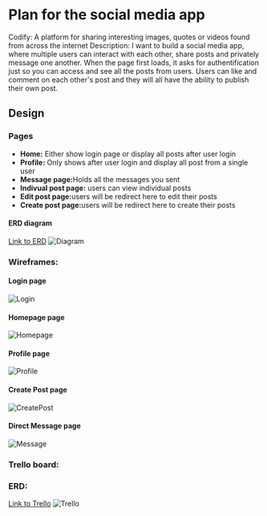 <h1>Plan for the social media app</h1>
<p>Codify: A platform for sharing interesting images, quotes or videos found from across the internet  
Description: I want to build a social media app, where multiple users can interact with each other, share posts and privately message one another. When the page first loads, it asks for authentification just so you can access and see all the posts from users. Users can like and comment on each other's post and they will all have the ability to publish their own post.</p>

<h2>Design</h2>
<h3>Pages</h3>
<ul>
    <li><strong>Home:</strong> Either show login page or display all posts after user login</li>
    <li><strong>Profile:</strong> Only shows after user login and display all post from a single user</li>
    <li><strong>Message page:</strong>Holds all the messages you sent</li>
    <li><strong>Indivual post page:</strong> users can view individual posts</li>
    <li><strong>Edit post page:</strong>users will be redirect here to edit their posts</li>
    <li><strong>Create post page:</strong>users will be redirect here to create their posts</li>
</ul>

<h4>ERD diagram</h4>
<a href="https://lucid.app/lucidchart/b908b16e-e530-420f-8b43-b1dff566e7f3/edit?viewport_loc=-478%2C-21%2C3119%2C1558%2C6XbYu1LsVqS5&invitationId=inv_0f2410a2-f7dd-41b8-838f-9c2632d445eb"> Link to ERD</a>
<img src='./public/images/Diagram1.png' alt='Diagram'/>

<h3>Wireframes:</h3>
<h4>Login page</h4>
<img src='./public/images/Login.png' alt='Login'/>

<h4>Homepage page</h4>
<img src='./public/images/HomePage.png' alt='Homepage'/>

<h4>Profile page</h4>
<img src='./public/images/Profile.png' alt='Profile'/>

<h4>Create Post page</h4>
<img src='./public/images/CreatePost.png' alt='CreatePost'/>

<h4>Direct Message page</h4>
<img src='./public/images/Message.png' alt='Message'/>

<h3>Trello board:</h3>
<h3>ERD:</h3> <a href="https://trello.com/invite/b/UuHp0Lqr/ATTI5aff67f1eea6b810134fd20a0e325b31E1BA7F6C/simple-project-board"> Link to Trello</a>
<img src='./public/images/Trello.png' alt='Trello'/>


